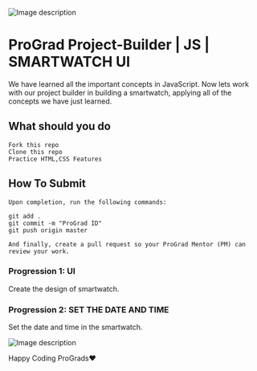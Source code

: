 ![Image description](https://i1.faceprep.in/ProGrad/prograd-logo.png)

# ProGrad Project-Builder | JS | SMARTWATCH UI

We have learned all the important concepts in JavaScript. Now lets work with our project builder in building a smartwatch, applying all of the concepts we have just learned.

## What should you do
```
Fork this repo
Clone this repo
Practice HTML,CSS Features
```

## How To Submit
```
Upon completion, run the following commands:

git add .
git commit -m "ProGrad ID"
git push origin master

And finally, create a pull request so your ProGrad Mentor (PM) can review your work.
```

### Progression 1: UI
Create the design of smartwatch.

### Progression 2: SET THE DATE AND TIME
Set the date and time in the smartwatch.

![Image description](https://i1.faceprep.in/ProGrad/sm-1.png)


Happy Coding ProGrads❤️
